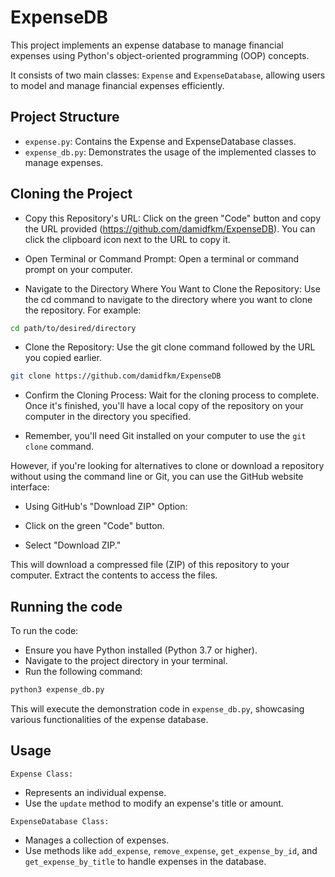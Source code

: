
# ExpenseDB

This project implements an expense database to manage financial expenses using Python's object-oriented programming (OOP) concepts. 

It consists of two main classes: `Expense` and `ExpenseDatabase`, allowing users to model and manage financial expenses efficiently.

## Project Structure

- `expense.py`: Contains the Expense and ExpenseDatabase classes.
- `expense_db.py`: Demonstrates the usage of the implemented classes to manage expenses.

## Cloning the Project

- Copy this Repository's URL:
Click on the green "Code" button and copy the URL provided (https://github.com/damidfkm/ExpenseDB). You can click the clipboard icon next to the URL to copy it.

- Open Terminal or Command Prompt:
Open a terminal or command prompt on your computer.

- Navigate to the Directory Where You Want to Clone the Repository:
Use the cd command to navigate to the directory where you want to clone the repository. For example:

```bash
cd path/to/desired/directory
```

- Clone the Repository:
Use the git clone command followed by the URL you copied earlier.

```bash
git clone https://github.com/damidfkm/ExpenseDB
```

- Confirm the Cloning Process:
Wait for the cloning process to complete. Once it's finished, you'll have a local copy of the repository on your computer in the directory you specified.

- Remember, you'll need Git installed on your computer to use the `git clone` command.

However, if you're looking for alternatives to clone or download a repository without using the command line or Git, you can use the GitHub website interface:

- Using GitHub's "Download ZIP" Option:

-  Click on the green "Code" button.
-  Select "Download ZIP."

This will download a compressed file (ZIP) of this repository to your computer. Extract the contents to access the files.

## Running the code

To run the code:

- Ensure you have Python installed (Python 3.7 or higher).
- Navigate to the project directory in your terminal.
- Run the following command:

```bash
python3 expense_db.py
```

This will execute the demonstration code in `expense_db.py`, showcasing various functionalities of the expense database.

## Usage

`Expense Class:`
  
- Represents an individual expense. 
- Use the `update` method to modify an expense's title or amount.
  
 `ExpenseDatabase Class:`
  
- Manages a collection of expenses. 
- Use methods like `add_expense`, `remove_expense`, `get_expense_by_id`, and `get_expense_by_title` to handle expenses in the database.




